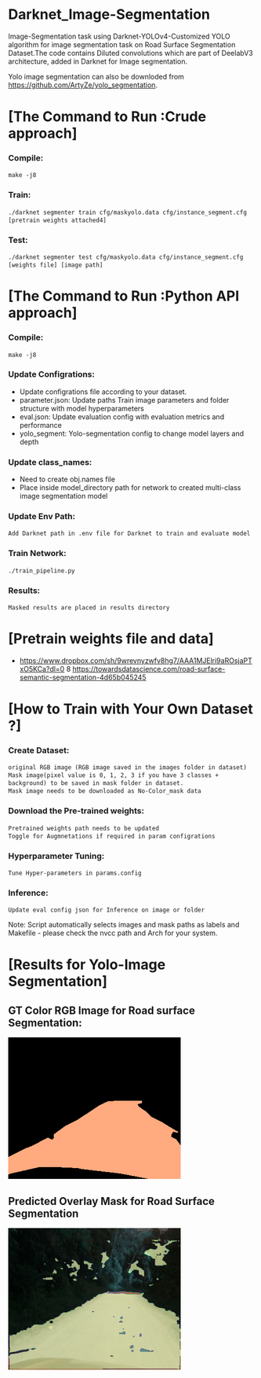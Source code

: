 # Darknet_Image-Segmentation
Image-Segmentation task using Darknet-YOLOv4-Customized YOLO algorithm for image segmentation task on Road Surface Segmentation Dataset.The code contains Diluted convolutions which are part of DeelabV3 architecture, added in Darknet for Image segmentation.

Yolo image segmentation can also be downloded from https://github.com/ArtyZe/yolo_segmentation. 

[The Command to Run :Crude approach]
=========
### Compile: 
	
	make -j8

### Train: 

	./darknet segmenter train cfg/maskyolo.data cfg/instance_segment.cfg [pretrain weights attached4] 

### Test:
	./darknet segmenter test cfg/maskyolo.data cfg/instance_segment.cfg [weights file] [image path]


[The Command to Run :Python API approach]
=========
### Compile: 
	
	make -j8

### Update Configrations:
	
* Update configrations file according to your dataset.
* parameter.json: Update paths Train image parameters and folder structure with model hyperparameters
* eval.json: Update evaluation config with evaluation metrics and performance
* yolo_segment: Yolo-segmentation config to change model layers and depth

### Update class_names:
	
* Need to create obj.names file 
* Place inside model_directory path for network to created multi-class image segmentation model

### Update Env Path:
	
	Add Darknet path in .env file for Darknet to train and evaluate model

### Train Network:
	
	./train_pipeline.py

### Results:
	
	Masked results are placed in results directory


[Pretrain weights file and data]  
========  
* https://www.dropbox.com/sh/9wrevnyzwfv8hg7/AAA1MJElri9aROsjaPTxO5KCa?dl=0
8 https://towardsdatascience.com/road-surface-semantic-segmentation-4d65b045245

[How to Train with Your Own Dataset ?]  
========  
### Create Dataset:

	original RGB image (RGB image saved in the images folder in dataset)   	
	Mask image(pixel value is 0, 1, 2, 3 if you have 3 classes + background) to be saved in mask folder in dataset.
	Mask image needs to be downloaded as No-Color_mask data   

### Download the Pre-trained weights:
	Pretrained weights path needs to be updated
	Toggle for Augmnetations if required in param configrations
			
### Hyperparameter Tuning:
	Tune Hyper-parameters in params.config

### Inference:
	Update eval config json for Inference on image or folder 

Note: Script automatically selects images and mask paths as labels and Makefile - please check the nvcc path and Arch for your system. 

[Results for Yolo-Image Segmentation]
========  
GT Color RGB Image for Road surface Segmentation: 
------------
![Image text](https://github.com/Samarth-991/YOLO_Image-Segmentation/blob/main/app/results/000000121GT.png)

Predicted Overlay Mask for Road Surface Segmentation
------------
![Image text](https://github.com/Samarth-991/YOLO_Image-Segmentation/blob/main/app/results/000000121.png)

